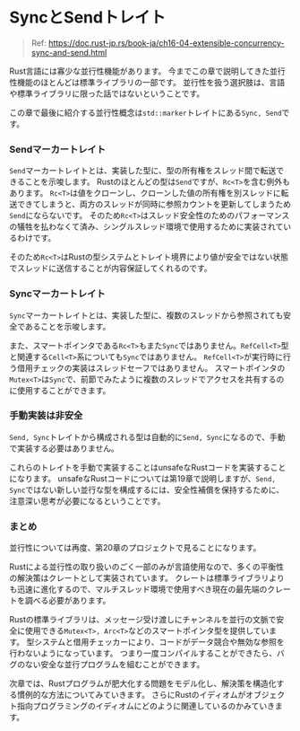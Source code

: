 # SyncとSendトレイト

> Ref: https://doc.rust-jp.rs/book-ja/ch16-04-extensible-concurrency-sync-and-send.html

Rust言語には寡少な並行性機能があります。
今までこの章で説明してきた並行性機能のほとんどは標準ライブラリの一部です。
並行性を扱う選択肢は、言語や標準ライブラリに限った話ではないということです。

この章で最後に紹介する並行性概念は`std::marker`トレイトにある`Sync, Send`です。

### Sendマーカートレイト

`Send`マーカートレイトとは、実装した型に、型の所有権をスレッド間で転送できることを示唆します。
Rustのほとんどの型は`Send`ですが、`Rc<T>`を含む例外もあります。
`Rc<T>`は値をクローンし、クローンした値の所有権を別スレッドに転送できてしまうと、両方のスレッドが同時に参照カウントを更新してしまうため`Send`にならないです。
そのため`Rc<T>`はスレッド安全性のためのパフォーマンスの犠牲を払わなくて済み、シングルスレッド環境で使用するために実装されているわけです。

そのため`Rc<T>`はRustの型システムとトレイト境界により値が安全ではない状態でスレッドに送信することが内容保証してくれるのです。

### Syncマーカートレイト

`Sync`マーカートレイトとは、実装した型に、複数のスレッドから参照されても安全であることを示唆します。

また、スマートポインタである`Rc<T>`もまた`Sync`ではありません。`RefCell<T>`型と関連する`Cell<T>`系についても`Sync`ではありません。
`RefCell<T>`が実行時に行う借用チェックの実装はスレッドセーフではありません。
スマートポインタの`Mutex<T>`は`Sync`で、前節でみたように複数のスレッドでアクセスを共有するのに使用することができます。

### 手動実装は非安全

`Send, Sync`トレイトから構成される型は自動的に`Send, Sync`になるので、手動で実装する必要はありません。

これらのトレイトを手動で実装することはunsafeなRustコードを実装することになります。
unsafeなRustコードについては第19章で説明しますが、`Send, Sync`ではない新しい並行な型を構成するには、安全性補償を保持するために、注意深い思考が必要になるということです。

### まとめ

並行性については再度、第20章のプロジェクトで見ることになります。

Rustによる並行性の取り扱いのごく一部のみが言語使用なので、多くの平衡性の解決策はクレートとして実装されています。
クレートは標準ライブラリよりも迅速に進化するので、マルチスレッド環境で使用すべき現在の最先端のクレートを調べる必要があります。

Rustの標準ライブラリは、メッセージ受け渡しにチャンネルを並行の文脈で安全に使用できる`Mutex<T>, Arc<T>`などのスマートポインタ型を提供しています。
型システムと借用チェッカーにより、コードがデータ競合や無効な参照を行わないようになっています。
つまり一度コンパイルすることができたら、バグのない安全な並行プログラムを組むことができます。

次章では、Rustプログラムが肥大化する問題をモデル化し、解決策を構造化する慣例的な方法についてみていきます。
さらにRustのイディオムがオブジェクト指向プログラミングのイディオムにどのように関連しているのかみていきます。

